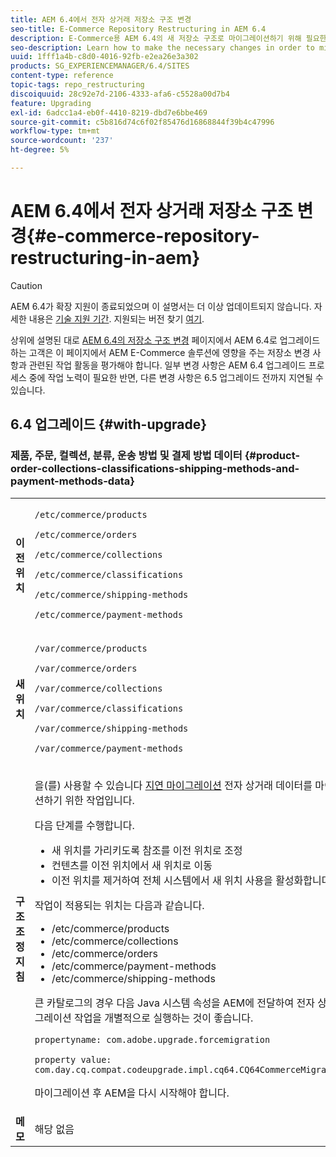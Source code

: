 ```yaml
---
title: AEM 6.4에서 전자 상거래 저장소 구조 변경
seo-title: E-Commerce Repository Restructuring in AEM 6.4
description: E-Commerce용 AEM 6.4의 새 저장소 구조로 마이그레이션하기 위해 필요한 변경 작업을 수행하는 방법을 알아봅니다.
seo-description: Learn how to make the necessary changes in order to migrate to the new repository structure in AEM 6.4 for E-Commerce.
uuid: 1fff1a4b-c8d0-4016-92fb-e2ea26e3a302
products: SG_EXPERIENCEMANAGER/6.4/SITES
content-type: reference
topic-tags: repo_restructuring
discoiquuid: 28c92e7d-2106-4333-afa6-c5528a00d7b4
feature: Upgrading
exl-id: 6adcc1a4-eb0f-4410-8219-dbd7e6bbe469
source-git-commit: c5b816d74c6f02f85476d16868844f39b4c47996
workflow-type: tm+mt
source-wordcount: '237'
ht-degree: 5%

---
```


# AEM 6.4에서 전자 상거래 저장소 구조 변경{#e-commerce-repository-restructuring-in-aem}

>[!CAUTION]
>
>AEM 6.4가 확장 지원이 종료되었으며 이 설명서는 더 이상 업데이트되지 않습니다. 자세한 내용은 [기술 지원 기간](https://helpx.adobe.com/kr/support/programs/eol-matrix.html). 지원되는 버전 찾기 [여기](https://experienceleague.adobe.com/docs/).

상위에 설명된 대로 [AEM 6.4의 저장소 구조 변경](/help/sites-deploying/repository-restructuring.md) 페이지에서 AEM 6.4로 업그레이드하는 고객은 이 페이지에서 AEM E-Commerce 솔루션에 영향을 주는 저장소 변경 사항과 관련된 작업 활동을 평가해야 합니다. 일부 변경 사항은 AEM 6.4 업그레이드 프로세스 중에 작업 노력이 필요한 반면, 다른 변경 사항은 6.5 업그레이드 전까지 지연될 수 있습니다.

## 6.4 업그레이드 {#with-upgrade}

### 제품, 주문, 컬렉션, 분류, 운송 방법 및 결제 방법 데이터 {#product-order-collections-classifications-shipping-methods-and-payment-methods-data}

<table> 
 <tbody>
  <tr>
   <td><strong>이전 위치</strong></td> 
   <td><p><code>/etc/commerce/products</code></p> <p><code>/etc/commerce/orders</code></p> <p><code>/etc/commerce/collections</code></p> <p><code>/etc/commerce/classifications</code></p> <p><code>/etc/commerce/shipping-methods</code></p> <p><code>/etc/commerce/payment-methods</code></p> </td> 
  </tr>
  <tr>
   <td><strong>새 위치</strong></td> 
   <td><p><code>/var/commerce/products</code></p> <p><code>/var/commerce/orders</code></p> <p><code>/var/commerce/collections</code></p> <p><code>/var/commerce/classifications</code></p> <p><code>/var/commerce/shipping-methods</code></p> <p><code>/var/commerce/payment-methods</code></p> </td> 
  </tr>
  <tr>
   <td><strong>구조 조정 지침</strong></td> 
   <td><p>을(를) 사용할 수 있습니다 <a href="/help/sites-deploying/lazy-content-migration.md" target="_blank">지연 마이그레이션</a> 전자 상거래 데이터를 마이그레이션하기 위한 작업입니다.</p> <p>다음 단계를 수행합니다.</p> 
    <ul> 
     <li>새 위치를 가리키도록 참조를 이전 위치로 조정</li> 
     <li>컨텐츠를 이전 위치에서 새 위치로 이동</li> 
     <li>이전 위치를 제거하여 전체 시스템에서 새 위치 사용을 활성화합니다</li> 
    </ul> <p>작업이 적용되는 위치는 다음과 같습니다.</p> 
    <ul> 
     <li>/etc/commerce/products</li> 
     <li>/etc/commerce/collections<br /> </li> 
     <li>/etc/commerce/orders<br /> </li> 
     <li>/etc/commerce/payment-methods<br /> </li> 
     <li>/etc/commerce/shipping-methods<br /> </li> 
    </ul> <p>큰 카탈로그의 경우 다음 Java 시스템 속성을 AEM에 전달하여 전자 상거래 마이그레이션 작업을 개별적으로 실행하는 것이 좋습니다.</p> <p><code>propertyname: com.adobe.upgrade.forcemigration</code></p> <p><code>property value: com.day.cq.compat.codeupgrade.impl.cq64.CQ64CommerceMigrationTask</code></p> <p>마이그레이션 후 AEM을 다시 시작해야 합니다.</p> </td> 
  </tr>
  <tr>
   <td><strong>메모</strong></td> 
   <td>해당 없음<br /> </td> 
  </tr>
 </tbody>
</table>
